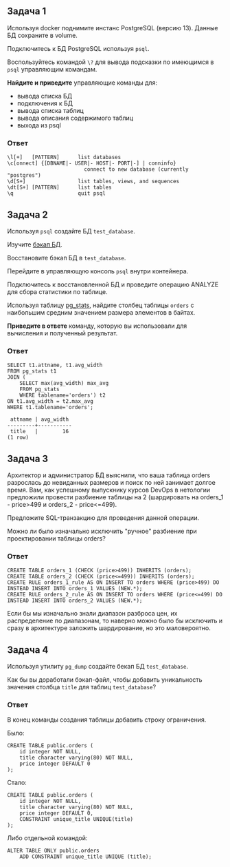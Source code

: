 ## Задача 1

Используя docker поднимите инстанс PostgreSQL (версию 13). Данные БД сохраните в volume.

Подключитесь к БД PostgreSQL используя `psql`.

Воспользуйтесь командой `\?` для вывода подсказки по имеющимся в `psql` управляющим командам.

**Найдите и приведите** управляющие команды для:
- вывода списка БД
- подключения к БД
- вывода списка таблиц
- вывода описания содержимого таблиц
- выхода из psql

### Ответ
```commandline
\l[+]   [PATTERN]      list databases
\c[onnect] {[DBNAME|- USER|- HOST|- PORT|-] | conninfo}
                         connect to new database (currently "postgres")
\d[S+]                 list tables, views, and sequences
\dt[S+] [PATTERN]      list tables
\q                     quit psql
```

## Задача 2

Используя `psql` создайте БД `test_database`.

Изучите [бэкап БД](https://github.com/netology-code/virt-homeworks/tree/master/06-db-04-postgresql/test_data).

Восстановите бэкап БД в `test_database`.

Перейдите в управляющую консоль `psql` внутри контейнера.

Подключитесь к восстановленной БД и проведите операцию ANALYZE для сбора статистики по таблице.

Используя таблицу [pg_stats](https://postgrespro.ru/docs/postgresql/12/view-pg-stats), найдите столбец таблицы `orders` 
с наибольшим средним значением размера элементов в байтах.

**Приведите в ответе** команду, которую вы использовали для вычисления и полученный результат.

### Ответ
```dbn-sql
SELECT t1.attname, t1.avg_width 
FROM pg_stats t1
JOIN (
    SELECT max(avg_width) max_avg 
    FROM pg_stats 
    WHERE tablename='orders') t2
ON t1.avg_width = t2.max_avg 
WHERE t1.tablename='orders';
```
```commandline
 attname | avg_width 
---------+-----------
 title   |        16
(1 row)
```

## Задача 3

Архитектор и администратор БД выяснили, что ваша таблица orders разрослась до невиданных размеров и
поиск по ней занимает долгое время. Вам, как успешному выпускнику курсов DevOps в нетологии предложили
провести разбиение таблицы на 2 (шардировать на orders_1 - price>499 и orders_2 - price<=499).

Предложите SQL-транзакцию для проведения данной операции.

Можно ли было изначально исключить "ручное" разбиение при проектировании таблицы orders?

### Ответ

```dbn-psql
CREATE TABLE orders_1 (CHECK (price>499)) INHERITS (orders);
CREATE TABLE orders_2 (CHECK (price<=499)) INHERITS (orders);
CREATE RULE orders_1_rule AS ON INSERT TO orders WHERE (price>499) DO INSTEAD INSERT INTO orders_1 VALUES (NEW.*);
CREATE RULE orders_2_rule AS ON INSERT TO orders WHERE (price<=499) DO INSTEAD INSERT INTO orders_2 VALUES (NEW.*);
```
Если бы мы изначально знали диапазон разброса цен, их распределение по диапазонам, то наверно можно было бы исключить и сразу в архитектуре заложить шардирование, но это маловероятно.

## Задача 4

Используя утилиту `pg_dump` создайте бекап БД `test_database`.

Как бы вы доработали бэкап-файл, чтобы добавить уникальность значения столбца `title` для таблиц `test_database`?

### Ответ

В конец команды создания таблицы добавить строку ограничения.

Было:
```dbn-psql
CREATE TABLE public.orders (
    id integer NOT NULL,
    title character varying(80) NOT NULL,
    price integer DEFAULT 0
);

```

Стало:

```dbn-psql
CREATE TABLE public.orders (
    id integer NOT NULL,
    title character varying(80) NOT NULL,
    price integer DEFAULT 0,
    CONSTRAINT unique_title UNIQUE(title)
);
```

Либо отдельной командой:
```dbn-psql
ALTER TABLE ONLY public.orders
    ADD CONSTRAINT unique_title UNIQUE (title);
```


